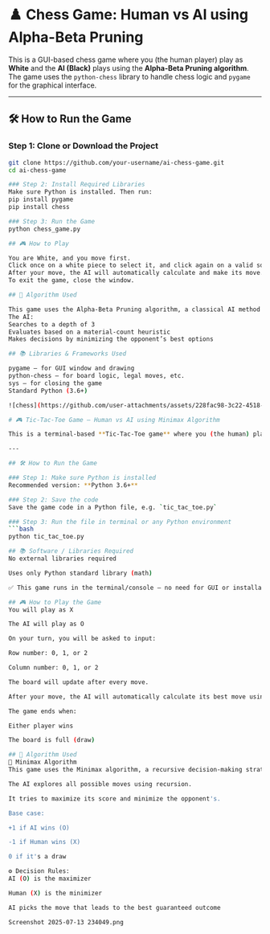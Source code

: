 # ♟️ Chess Game: Human vs AI using Alpha-Beta Pruning

This is a GUI-based chess game where you (the human player) play as **White** and the **AI (Black)** plays using the **Alpha-Beta Pruning algorithm**. The game uses the `python-chess` library to handle chess logic and `pygame` for the graphical interface.

---

## 🛠️ How to Run the Game

### Step 1: Clone or Download the Project
```bash
git clone https://github.com/your-username/ai-chess-game.git
cd ai-chess-game

### Step 2: Install Required Libraries
Make sure Python is installed. Then run:
pip install pygame
pip install chess

### Step 3: Run the Game
python chess_game.py

## 🎮 How to Play

You are White, and you move first.
Click once on a white piece to select it, and click again on a valid square to move.
After your move, the AI will automatically calculate and make its move.
To exit the game, close the window.

## 🧠 Algorithm Used

This game uses the Alpha-Beta Pruning algorithm, a classical AI method used in adversarial games to reduce the search space of the Minimax algorithm.
The AI:
Searches to a depth of 3
Evaluates based on a material-count heuristic
Makes decisions by minimizing the opponent’s best options

## 📚 Libraries & Frameworks Used

pygame – for GUI window and drawing
python-chess – for board logic, legal moves, etc.
sys – for closing the game
Standard Python (3.6+)

![chess](https://github.com/user-attachments/assets/228fac98-3c22-4518-bb63-c538660ead6b)

# 🎮 Tic-Tac-Toe Game – Human vs AI using Minimax Algorithm

This is a terminal-based **Tic-Tac-Toe game** where you (the human) play as `X`, and the **AI opponent (O)** plays using the **Minimax algorithm** to make optimal moves.

---

## 🛠️ How to Run the Game

### Step 1: Make sure Python is installed  
Recommended version: **Python 3.6+**

### Step 2: Save the code  
Save the game code in a Python file, e.g. `tic_tac_toe.py`

### Step 3: Run the file in terminal or any Python environment  
```bash
python tic_tac_toe.py

## 📚 Software / Libraries Required
No external libraries required

Uses only Python standard library (math)

✅ This game runs in the terminal/console — no need for GUI or installations.

## 🎮 How to Play the Game
You will play as X

The AI will play as O

On your turn, you will be asked to input:

Row number: 0, 1, or 2

Column number: 0, 1, or 2

The board will update after every move.

After your move, the AI will automatically calculate its best move using the Minimax algorithm

The game ends when:

Either player wins

The board is full (draw)

## 🧠 Algorithm Used
🔁 Minimax Algorithm
This game uses the Minimax algorithm, a recursive decision-making strategy used in two-player turn-based games.

The AI explores all possible moves using recursion.

It tries to maximize its score and minimize the opponent's.

Base case:

+1 if AI wins (O)

-1 if Human wins (X)

0 if it's a draw

⚙️ Decision Rules:
AI (O) is the maximizer

Human (X) is the minimizer

AI picks the move that leads to the best guaranteed outcome

Screenshot 2025-07-13 234049.png




